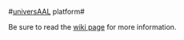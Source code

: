 #[universAAL](http://www.universaal.org) platform#

Be sure to read the [wiki page](https://github.com/universAAL/platform/wiki) for more information.
